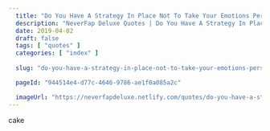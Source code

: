 ```yaml
---
  title: "Do You Have A Strategy In Place Not To Take Your Emotions Personally?"
  description: "NeverFap Deluxe Quotes | Do You Have A Strategy In Place Not To Take Your Emotions Personally?"
  date: 2019-04-02
  draft: false
  tags: [ "quotes" ]
  categories: [ "index" ]
  
  slug: "do-you-have-a-strategy-in-place-not-to-take-your-emotions-personally"

  pageId: "944514e4-d77c-4646-9786-ae1f0a085a2c"

  imageUrl: "https://neverfapdeluxe.netlify.com/quotes/do-you-have-a-strategy-in-place-not-to-take-your-emotions-personally.png"
---
```


cake